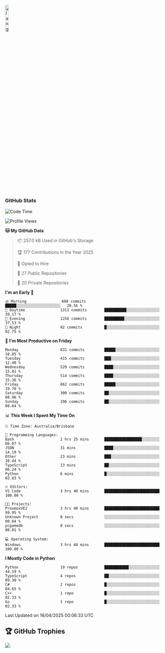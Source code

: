 <p align="left"><img width=15%" src="https://github.com/alansmathew/alansmathew/raw/master/lang.gif" alt="lang image here" /></p>

# <h3 align="left">GitHub Stats</h3>

<!--START_SECTION:waka-->
![Code Time](http://img.shields.io/badge/Code%20Time-566%20hrs%2022%20mins-blue)

![Profile Views](http://img.shields.io/badge/Profile%20Views-0-blue)

**🐱 My GitHub Data** 

> 📦 257.0 kB Used in GitHub's Storage 
 > 
> 🏆 177 Contributions in the Year 2025
 > 
> 💼 Opted to Hire
 > 
> 📜 27 Public Repositories 
 > 
> 🔑 20 Private Repositories 
 > 
**I'm an Early 🐤** 

```text
🌞 Morning                688 commits         █████░░░░░░░░░░░░░░░░░░░░   20.56 % 
🌆 Daytime                1311 commits        ██████████░░░░░░░░░░░░░░░   39.17 % 
🌃 Evening                1256 commits        █████████░░░░░░░░░░░░░░░░   37.53 % 
🌙 Night                  92 commits          █░░░░░░░░░░░░░░░░░░░░░░░░   02.75 % 
```
📅 **I'm Most Productive on Friday** 

```text
Monday                   631 commits         █████░░░░░░░░░░░░░░░░░░░░   18.85 % 
Tuesday                  415 commits         ███░░░░░░░░░░░░░░░░░░░░░░   12.40 % 
Wednesday                529 commits         ████░░░░░░░░░░░░░░░░░░░░░   15.81 % 
Thursday                 514 commits         ████░░░░░░░░░░░░░░░░░░░░░   15.36 % 
Friday                   662 commits         █████░░░░░░░░░░░░░░░░░░░░   19.78 % 
Saturday                 300 commits         ██░░░░░░░░░░░░░░░░░░░░░░░   08.96 % 
Sunday                   296 commits         ██░░░░░░░░░░░░░░░░░░░░░░░   08.84 % 
```


📊 **This Week I Spent My Time On** 

```text
🕑︎ Time Zone: Australia/Brisbane

💬 Programming Languages: 
Bash                     2 hrs 25 mins       █████████████████░░░░░░░░   66.07 % 
JSON                     31 mins             ████░░░░░░░░░░░░░░░░░░░░░   14.19 % 
Other                    23 mins             ███░░░░░░░░░░░░░░░░░░░░░░   10.44 % 
TypeScript               13 mins             ██░░░░░░░░░░░░░░░░░░░░░░░   06.24 % 
Python                   6 mins              █░░░░░░░░░░░░░░░░░░░░░░░░   02.83 % 

🔥 Editors: 
VS Code                  3 hrs 40 mins       █████████████████████████   100.00 % 

🐱‍💻 Projects: 
ProxmoxVE2               3 hrs 40 mins       █████████████████████████   99.95 % 
Unknown Project          0 secs              ░░░░░░░░░░░░░░░░░░░░░░░░░   00.04 % 
pcgamedb                 0 secs              ░░░░░░░░░░░░░░░░░░░░░░░░░   00.01 % 

💻 Operating System: 
Windows                  3 hrs 40 mins       █████████████████████████   100.00 % 
```

**I Mostly Code in Python** 

```text
Python                   19 repos            ███████████░░░░░░░░░░░░░░   44.19 % 
TypeScript               4 repos             ██░░░░░░░░░░░░░░░░░░░░░░░   09.30 % 
C#                       2 repos             █░░░░░░░░░░░░░░░░░░░░░░░░   04.65 % 
C++                      1 repo              █░░░░░░░░░░░░░░░░░░░░░░░░   02.33 % 
Go                       1 repo              █░░░░░░░░░░░░░░░░░░░░░░░░   02.33 % 
```




 Last Updated on 16/04/2025 00:06:33 UTC
<!--END_SECTION:waka-->

## 🏆 GitHub Trophies

![](https://github-profile-trophy.vercel.app/?username=samh06&theme=discord&no-frame=true&no-bg=false&margin-w=4)
